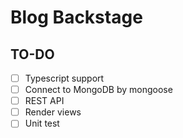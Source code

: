 # Blog Backstage

## TO-DO

- [ ] Typescript support
- [ ] Connect to MongoDB by mongoose
- [ ] REST API
- [ ] Render views
- [ ] Unit test
